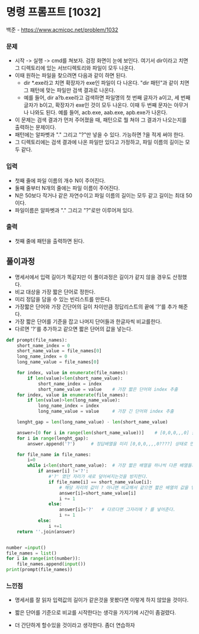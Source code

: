 # 명령 프롬프트 [1032]

백준 - https://www.acmicpc.net/problem/1032



### 문제

-  시작 -> 실행 -> cmd를 쳐보자. 검정 화면이 눈에 보인다. 여기서 dir이라고 치면 그 디렉토리에 있는 서브디렉토리와 파일이 모두 나온다.
-  이때 원하는 파일을 찾으려면 다음과 같이 하면 된다.
   - dir *.exe라고 치면 확장자가 exe인 파일이 다 나온다. "dir 패턴"과 같이 치면 그 패턴에 맞는 파일만 검색 결과로 나온다. 
   - 예를 들어, dir a?b.exe라고 검색하면 파일명의 첫 번째 글자가 a이고, 세 번째 글자가 b이고, 확장자가 exe인 것이 모두 나온다. 이때 두 번째 문자는 아무거나 나와도 된다. 예를 들어, acb.exe, aab.exe, apb.exe가 나온다.
-  이 문제는 검색 결과가 먼저 주어졌을 때, 패턴으로 뭘 쳐야 그 결과가 나오는지를 출력하는 문제이다.
-   패턴에는 알파벳과 "." 그리고 "?"만 넣을 수 있다. 가능하면 ?을 적게 써야 한다. 
-  그 디렉토리에는 검색 결과에 나온 파일만 있다고 가정하고, 파일 이름의 길이는 모두 같다.

### 입력

- 첫째 줄에 파일 이름의 개수 N이 주어진다. 
- 둘째 줄부터 N개의 줄에는 파일 이름이 주어진다.
-  N은 50보다 작거나 같은 자연수이고 파일 이름의 길이는 모두 같고 길이는 최대 50이다.
-  파일이름은 알파벳과 "." 그리고 "?"로만 이루어져 있다.



### 출력

- 첫째 줄에 패턴을 출력하면 된다.

  

## 풀이과정



- 명세서에서 입력 길이가 똑같지만 이 풀이과정은 길이가 같지 않을 경우도 산정했다.
- 비교 대상을 가장 짧은 단어로 정한다.
- 미리 정답을 담을 수 있는 빈리스트를 만든다.
- 가장짧은 단어와 가장 긴단어의 길이 차이만큼 정답리스트의 끝에 '?'를 추가 해준다.
- 가장 짧은 단어를 기준을 잡고 나머지 단어들과 한글자씩 비교를한다.
- 다르면 '?'를 추가하고 같으면 짧은 단어의 값을 넣는다.



```python
def prompt(file_names):
    short_name_index = 0
    short_name_value = file_names[0]
    long_name_index = 0
    long_name_value = file_names[0]

    for index, value in enumerate(file_names):                         
        if len(value)<len(short_name_value):
            short_name_index = index
            short_name_value = value	# 가장 짧은 단어와 index 추출
    for index, value in enumerate(file_names):
        if len(value)>len(long_name_value):
            long_name_index = index
            long_name_value = value		# 가장 긴 단어와 index 추출

    lenght_gap = len(long_name_value) - len(short_name_value) 

    answer=[0 for i in range(len(short_name_value))]	# [0,0,0,,,0] 짧은 배열 수만큼
    for i in range(lenght_gap):
        answer.append('?')		# 정답배열을 미리 [0,0,0,,,,0????] 상태로 만들어 놓는다.

    for file_name in file_names:
        i=0
        while i<len(short_name_value):	# 가장 짧은 배열을 하나씩 다른 배열들과 비교를 한다.
            if answer[i] !='?':
                #'?' 였던 자리가 새로 덮어써지는것을 방지한다.
                if file_name[i] == short_name_value[i]:   
                    # 해당 자리의 값이 ? 아니면 비교해서 같으면 짧은 배열의 값을 넣어준다.
                    answer[i]=short_name_value[i]
                    i += 1
                else:
                    answer[i]='?'	# 다르다면 그자리에 ? 를 넣어준다.
                    i += 1
            else:
                i +=1
    return ''.join(answer)


number =input()
file_names = list()
for i in range(int(number)):
    file_names.append(input())
print(prompt(file_names))
```



### 느낀점

- 명세서를 잘 읽자 입력값의 길이가 같은것을 못봤다면 이렇게 하지 않았을 것이다.

- 짧은 단어를 기준으로 비교를 시작한다는 생각을 가지기에 시간이 좀걸렸다.
- 더 간단하게 할수있을 것이라고 생각한다. 좀더 연습하자